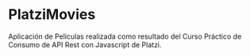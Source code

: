 # PlatziMovies
Aplicación de Películas realizada como resultado del Curso Práctico de Consumo de API Rest con Javascript de Platzi.
